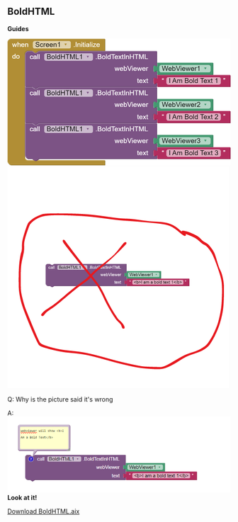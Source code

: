 ## BoldHTML

**Guides**

<img src="https://raw.githubusercontent.com/bextdev797/BoldHTML-AI2/main/assets/Bold-Text-Blocks-HTML.png" alt="Blocks">

<img src="https://raw.githubusercontent.com/bextdev797/BoldHTML-AI2/main/assets/bold%20text%20html%20block%20wrong.png" alt="Wrong Way to do this">

Q: Why is the picture said it's wrong

A: <img src="https://raw.githubusercontent.com/bextdev797/BoldHTML-AI2/main/assets/bold%20text%20html%20block%20wrong%202.PNG" alt="Wrong Way to do this"> <b>Look at it!</b>

<a href="https://github.com/bextdev797/BoldHTML-AI2/raw/main/out/com.brandonang.boldhtml.aix">Download BoldHTML.aix</a>
